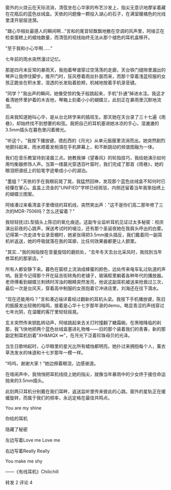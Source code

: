 窗外的火烧云在天际流淌，清弦坐在心华家的布艺沙发上，指尖无意识地摩挲着藏在花瓶后的蓝色丝绒盒。天依的问题像一颗投入湖心的石子，在满室暖橘色的光线里漾开层层涟漪。



"跟心华相处最感人的瞬间啊..."言和的尾音轻飘飘地散在空调的风声里，阿绫正在检查蛋糕上的蜡烛数量，而清弦的视线始终无法从那个褪色的耳机盒移开。

“至于我和小心华啊……”



七年前的雨水突然漫过记忆。



那是四月末反常的暴雨天，我抱着琴谱穿过空荡荡的走廊，天台铁门缝隙里漏出的琴声让我停住脚步。推开门时，狂风卷着雨丝扑面而来，而那个穿着浅蓝校服的女孩正跪坐在积水里，湿透的长发贴着脸颊，机械地按着手机录音键。



"同学？"我出声的瞬间，她像受惊的兔子般跳起来，手机"扑通"掉进水洼。我这才看清她怀里护着的木吉他，琴箱上刻着小小的蝴蝶兰，此刻正在暴雨里沉默地流泪。



后来我知道她叫心华，是从台北转学来的插班生。那天她在天台录了三十七遍《雨巷》，却始终找不到想要的和弦。我把自己的耳机塞进她冰凉的手心，湿漉漉的3.5mm插头在暮色里闪着微光。



"听这个。"我按下播放键，德彪西的《月光》从单元振膜里流淌而出。她突然剧烈地颤抖起来，雨水顺着发梢滴在手机屏幕上，和不断跳动的频谱图融为一体。



我们在音乐教室待到凌晨三点。她教我弹《望春风》的轮指技巧，我给她演示如何用均衡器修饰人声。当第一缕晨光穿透百叶窗时，我们完成了那首《雨巷》，她的眼泪把谱纸上的铅笔字迹晕成小小的湖泊。



"墨姐？"天依的手在我眼前晃了晃，我猛然回神，发现那个蓝色丝绒盒不知何时已经攥在掌心。盒盖上烫金的"UNIFIED"字样已经斑驳，内侧还留着当年我笨拙绣上的蝴蝶兰图案。



阿绫凑过来看清盒子里缠绕的耳机线，突然笑出声："这不是你们高二那年修了三次的MDR-7506吗？怎么还留着？"



我轻轻抚过L型插头上陈旧的氧化痕迹。这副专业监听耳机见证过太多秘密：校庆演出前夜的心跳声，保送考试时的啜泣，还有那个圣诞夜她在我肩头呼出的白雾。记得第一次走进专业录音棚时，她紧张得把3.5mm接头插反，我们戴着同一副耳机听返送，她的呼吸就落在我的耳廓，比任何效果器都更让人颤栗。



"其实..."我的拇指按在音量旋钮的磨损处，"去年冬天去台北采风时，我找到当年修耳机的那家店。"



所有人都安静下来。暮色在窗棂上流淌成蜂蜜的颜色，远处传来电车轧过轨道的声响。我至今记得那个开在延吉街转角的老铺子，玻璃柜里躺着各种年代的播放器。老师傅看到蝴蝶兰刺绣时浑浊的眼睛突然发亮，他说这副耳机被送来抢救过三次，最后一次是台风天，穿着高中制服的女孩抱着它冲进店里，刘海还在往下滴水。



"现在还能用吗？"言和凑近端详着经过翻新的耳机头梁。我按下手机播放键，陈旧的振膜发出轻微的嗡鸣，接着是心华十七岁那年录的demo。略显青涩的声线穿过七年光阴，在温暖的客厅里轻轻摇晃。



玄关突然传来钥匙转动声，阿绫跳起来去关灯时撞翻了糖霜碗。在黑暗降临的刹那，我飞快地把两个蓝色丝绒盒塞进礼物堆——旧的那个装着我们的青春，新的那副定制耳机刻着"XH&MQX ∞"，在月光下泛着珍珠母贝的光泽。



当生日歌响起时，心华眼里的星光比所有蜡烛都明亮。她扑过来拥抱每个人，薰衣草洗发水的味道和十七岁那年一模一样。

“呜呜，谢谢大家！”她边擦着眼泪，边感谢道。



在喧闹声中，我悄悄把耳机线绕上她的指尖，就像当年暴雨中的少女终于接住命运抛来的3.5mm插头。

此刻两只耳机分别戴在我们耳畔，返送监听里传来彼此的心跳。窗外的星轨正在缓缓旋转，而属于我们的频率，永远定格在最佳共鸣点。



You are my shine



你给的耳机



隐藏了秘密



左边写着Love me Love me



右边写着Really Really



You make me shy

——《有线耳机》Chilichill




转发
2
评论
4
